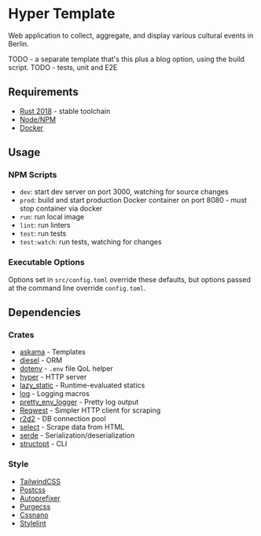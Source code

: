 # Hyper Template

Web application to collect, aggregate, and display various cultural events in Berlin.

TODO - a separate template that's this plus a blog option, using the build script.
TODO - tests, unit and E2E

## Requirements

- [Rust 2018](https://www.rust-lang.org/) - stable toolchain
- [Node/NPM](https://nodejs.org/en/)
- [Docker](https://www.docker.com/)

## Usage

### NPM Scripts

- `dev`: start dev server on port 3000, watching for source changes
- `prod`: build and start production Docker container on port 8080 - must stop container via docker
- `run`: run local image
- `lint`: run linters
- `test`: run tests
- `test:watch`: run tests, watching for changes

### Executable Options

Options set in `src/config.toml` override these defaults, but options passed at the command line override `config.toml`.

## Dependencies

### Crates

- [askama](https://github.com/djc/askama) - Templates
- [diesel](https://diesel.rs) - ORM
- [dotenv](https://github.com/emberian/rust-dotenv) - `.env` file QoL helper
- [hyper](https://hyper.rs/) - HTTP server
- [lazy_static](https://github.com/rust-lang-nursery/lazy-static.rs) - Runtime-evaluated statics
- [log](https://github.com/rust-lang/log) - Logging macros
- [pretty_env_logger](https://github.com/seanmonstar/pretty-env-logger) - Pretty log output
- [Reqwest](https://github.com/seanmonstar/reqwest) - Simpler HTTP client for scraping
- [r2d2](https://github.com/sfackler/r2d2) - DB connection pool
- [select](https://github.com/utkarshkukreti/select.rs) - Scrape data from HTML
- [serde](https://serde.rs/) - Serialization/deserialization
- [structopt](https://github.com/TeXitoi/structopt) - CLI

### Style

- [TailwindCSS](https://tailwindcss.com/)
- [Postcss](https://postcss.org/)
- [Autoprefixer](https://github.com/postcss/autoprefixer)
- [Purgecss](https://purgecss.com/)
- [Cssnano](https://cssnano.co/)
- [Stylelint](https://stylelint.io/)
